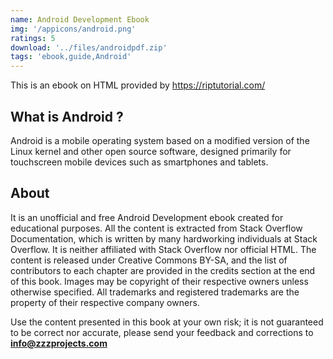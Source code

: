 ```yaml
---
name: Android Development Ebook
img: '/appicons/android.png'
ratings: 5
download: '../files/androidpdf.zip'
tags: 'ebook,guide,Android'
---
```


This is an ebook on HTML provided by <a href="https://riptutorial.com/" >https://riptutorial.com/</a>

## What is Android ?

Android is a mobile operating system based on a modified version of the Linux kernel and other open source software, designed primarily for touchscreen mobile devices such as smartphones and tablets.

## About

It is an unofficial and free Android Development ebook created for educational purposes. All the content is
extracted from Stack Overflow Documentation, which is written by many hardworking individuals at
Stack Overflow. It is neither affiliated with Stack Overflow nor official HTML.
The content is released under Creative Commons BY-SA, and the list of contributors to each
chapter are provided in the credits section at the end of this book. Images may be copyright of
their respective owners unless otherwise specified. All trademarks and registered trademarks are
the property of their respective company owners.

Use the content presented in this book at your own risk; it is not guaranteed to be correct nor
accurate, please send your feedback and corrections to **info@zzzprojects.com**
